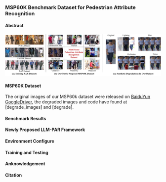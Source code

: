 ### MSP60K Benchmark Dataset for Pedestrian Attribute Recognition 

#### Abstract 

<img src="https://github.com/Event-AHU/OpenPAR/blob/main/MSP60K_Benchmark_Dataset/figures/dataset_comparison.jpg" width="1200">

#### MSP60K Dataset 
The original images of our MSP60k dataset were released on [BaiduYun](https://pan.baidu.com/s/1LW-iBwr26cCikR9u82e7UA?pwd=msp6) [GoogleDriver](https://drive.google.com/file/d/13DwCtMTVFv8H-8rsOXpbKyGEGL-eTzSz/view?usp=sharing), the degraded images and code have found at [degrade_images] and [degrade].
#### Benchmark Results 

#### Newly Proposed LLM-PAR Framework 

#### Environment Configure 

#### Training and Testing 

#### Anknowledgement 

#### Citation 

